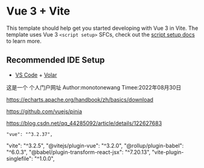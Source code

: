 # Vue 3 + Vite

This template should help get you started developing with Vue 3 in Vite. The template uses Vue 3 `<script setup>` SFCs, check out the [script setup docs](https://v3.vuejs.org/api/sfc-script-setup.html#sfc-script-setup) to learn more.

## Recommended IDE Setup

- [VS Code](https://code.visualstudio.com/) + [Volar](https://marketplace.visualstudio.com/items?itemName=Vue.volar)

这是一个 个人门户网址
Author:monotonewang
Timee:2022年08月30日

https://echarts.apache.org/handbook/zh/basics/download

https://github.com/vuejs/pinia

https://blog.csdn.net/qq_44285092/article/details/122627683


    "vue": "^3.2.37",
 "vite": "^3.2.5",
    "@vitejs/plugin-vue": "^3.2.0",
    "@rollup/plugin-babel": "^6.0.3",
     "@babel/plugin-transform-react-jsx": "^7.20.13",
    "vite-plugin-singlefile": "^1.0.0",